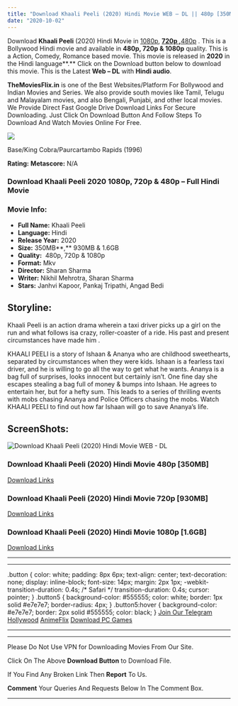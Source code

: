 ```yaml
---
title: "Download Khaali Peeli (2020) Hindi Movie WEB – DL || 480p [350MB] || 720p [930MB] || 1080p [1.6GB]"
date: "2020-10-02"
---
```


Download **Khaali Peeli** (2020) Hindi Movie in [1080p](https://1moviesflix.com/1080p-movies/), [**720p ,**](https://1moviesflix.com/720p-movies/)[480p](https://1moviesflix.com/480p-movies/) . This is a Bollywood Hindi movie and available in **480p, 720p & 1080p** quality. This is a Action, Comedy, Romance based movie. This movie is released in **2020** in the Hindi language**.** Click on the Download button below to download this movie. This is the Latest **Web – DL** with **Hindi audio**.

**TheMoviesFlix.in** is one of the Best Websites/Platform For Bollywood and Indian Movies and Series. We also provide south movies like Tamil, Telugu and Malayalam movies, and also Bengali, Punjabi, and other local movies. We Provide Direct Fast Google Drive Download Links For Secure Downloading. Just Click On Download Button And Follow Steps To Download And Watch Movies Online For Free.

[![](https://1moviesflix.com/wp-content/plugins/imdb-for-wordpress/assets/img/placeholder.png)](https://www.imdb.com/title/tt1088544/ "Base/King Cobra/Paurcartambo Rapids")

Base/King Cobra/Paurcartambo Rapids (1996)

**Rating:** **Metascore:** N/A

### Download Khaali Peeli 2020 1080p, 720p & 480p – Full Hindi Movie

### Movie Info:

- **Full Name:** Khaali Peeli
- **Language:** Hindi
- **Release Year:** 2020
- **Size:** 350MB**,** 930MB & 1.6GB
- **Quality:**  480p, 720p & 1080p
- **Format:** Mkv
- **Director:** Sharan Sharma
- **Writer:** Nikhil Mehrotra, Sharan Sharma
- **Stars:** Janhvi Kapoor, Pankaj Tripathi, Angad Bedi

## Storyline:

Khaali Peeli is an action drama wherein a taxi driver picks up a girl on the run and what follows isa crazy, roller-coaster of a ride. His past and present circumstances have made him .

KHAALI PEELI is a story of Ishaan & Ananya who are childhood sweethearts, separated by circumstances when they were kids. Ishaan is a fearless taxi driver, and he is willing to go all the way to get what he wants. Ananya is a bag full of surprises, looks innocent but certainly isn’t. One fine day she escapes stealing a bag full of money & bumps into Ishaan. He agrees to entertain her, but for a hefty sum. This leads to a series of thrilling events with mobs chasing Ananya and Police Officers chasing the mobs. Watch KHAALI PEELI to find out how far Ishaan will go to save Ananya’s life.

## ScreenShots:

![Download Khaali Peeli (2020) Hindi Movie WEB - DL](https://i.imgur.com/ybAxqzm.jpg)

### Download Khaali Peeli (2020) Hindi Movie 480p \[350MB\] 

[Download Links](https://1moviesflix.com?a270777880=RkdiT2lLdjRUQmNweFE2dWtkK0hGUXZERlhWMWNpYkZ5eDgwWmVNV1d1R3ZYR3o0N0lPa1hoMjdaSzFGMStlcThMekxra0NUbTdzTFNCYUNLc3E3L2hVWjRjZGkrZE1XeVJpeUFqZGQveFE9)

### Download Khaali Peeli (2020) Hindi Movie 720p \[930MB\]

[Download Links](https://1moviesflix.com?a270777880=RkdiT2lLdjRUQmNweFE2dWtkK0hGUXZERlhWMWNpYkZ5eDgwWmVNV1d1R3ZYR3o0N0lPa1hoMjdaSzFGMStlcWd4UmtQNVQ0R3NCeWJEYnYyZGphMVhIYkVUZkRMYVA3RVZqcjV5WUNPUkk9)

### Download Khaali Peeli (2020) Hindi Movie 1080p \[1.6GB\] 

[Download Links](https://1moviesflix.com?a270777880=RkdiT2lLdjRUQmNweFE2dWtkK0hGUXZERlhWMWNpYkZ5eDgwWmVNV1d1R3ZYR3o0N0lPa1hoMjdaSzFGMStlcUQzUFpxSWFCUEowT2JXSFVELzdGZ05TN3hNU0wwbng5QlErZFc5QXMyTzg9)

* * *

* * *

.button { color: white; padding: 8px 6px; text-align: center; text-decoration: none; display: inline-block; font-size: 14px; margin: 2px 1px; -webkit-transition-duration: 0.4s; /\* Safari \*/ transition-duration: 0.4s; cursor: pointer; } .button5 { background-color: #555555; color: white; border: 1px solid #e7e7e7; border-radius: 4px; } .button5:hover { background-color: #e7e7e7; border: 2px solid #555555; color: black; } [Join Our Telegram](http://gdrivepro.xyz/join.php) [Hollywood](https://moviesverse.com/) [AnimeFlix](https://animeflix.in/) [Download PC Games](https://gamesflix.net/)  

* * *

* * *

  

Please Do Not Use VPN for Downloading Movies From Our Site.

Click On The Above **Download Button** to Download File.

If You Find Any Broken Link Then **Report** To Us.

**Comment** Your Queries And Requests Below In The Comment Box.

* * *
